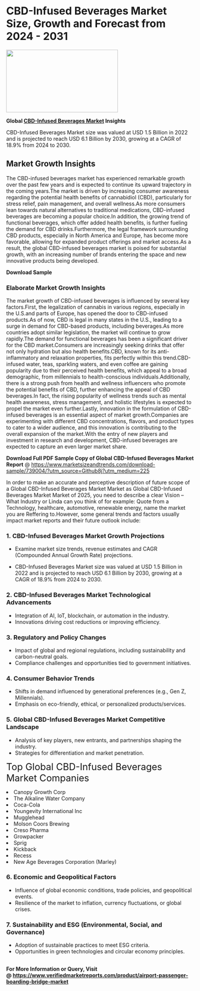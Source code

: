 <H1>CBD-Infused Beverages Market Size, Growth and Forecast from 2024 - 2031</H1><img class="aligncenter size-medium wp-image-584254" src="https://thirdeyenews.in/wp-content/uploads/2024/09/Global-Market-Research-300x168.jpeg" alt="" width="300" height="168" /><p><strong>Global&nbsp;<a href="https://www.marketsizeandtrends.com/download-sample/739004/?utm_source=Github8j?utm_medium=225">CBD-Infused Beverages Market</a> Insights</strong></p><p>CBD-Infused Beverages Market size was valued at USD 1.5 Billion in 2022 and is projected to reach USD 6.1 Billion by 2030, growing at a CAGR of 18.9% from 2024 to 2030.</p><p><h2>Market Growth Insights</h2> The CBD-infused beverages market has experienced remarkable growth over the past few years and is expected to continue its upward trajectory in the coming years.The market is driven by increasing consumer awareness regarding the potential health benefits of cannabidiol (CBD), particularly for stress relief, pain management, and overall wellness.As more consumers lean towards natural alternatives to traditional medications, CBD-infused beverages are becoming a popular choice.In addition, the growing trend of functional beverages, which offer added health benefits, is further fueling the demand for CBD drinks.Furthermore, the legal framework surrounding CBD products, especially in North America and Europe, has become more favorable, allowing for expanded product offerings and market access.As a result, the global CBD-infused beverages market is poised for substantial growth, with an increasing number of brands entering the space and new innovative products being developed.<p><strong>Download Sample</strong></p> <h3>Elaborate Market Growth Insights</h3> The market growth of CBD-infused beverages is influenced by several key factors.First, the legalization of cannabis in various regions, especially in the U.S.and parts of Europe, has opened the door to CBD-infused products.As of now, CBD is legal in many states in the U.S., leading to a surge in demand for CBD-based products, including beverages.As more countries adopt similar legislation, the market will continue to grow rapidly.The demand for functional beverages has been a significant driver for the CBD market.Consumers are increasingly seeking drinks that offer not only hydration but also health benefits.CBD, known for its anti-inflammatory and relaxation properties, fits perfectly within this trend.CBD-infused water, teas, sparkling waters, and even coffee are gaining popularity due to their perceived health benefits, which appeal to a broad demographic, from millennials to health-conscious individuals.Additionally, there is a strong push from health and wellness influencers who promote the potential benefits of CBD, further enhancing the appeal of CBD beverages.In fact, the rising popularity of wellness trends such as mental health awareness, stress management, and holistic lifestyles is expected to propel the market even further.Lastly, innovation in the formulation of CBD-infused beverages is an essential aspect of market growth.Companies are experimenting with different CBD concentrations, flavors, and product types to cater to a wider audience, and this innovation is contributing to the overall expansion of the market.With the entry of new players and investment in research and development, CBD-infused beverages are expected to capture an even larger market share.<p><span class=""><strong>Download Full PDF Sample Copy of Global CBD-Infused Beverages Market Report</strong> @ <a href="https://www.marketsizeandtrends.com/download-sample/739004/?utm_source=Github8j?utm_medium=225" target="_blank">https://www.marketsizeandtrends.com/download-sample/739004/?utm_source=Github8j?utm_medium=225</a></span></p><p>In order to make an accurate and perceptive description of future scope of a Global&nbsp;CBD-Infused Beverages Market Market as Global&nbsp;CBD-Infused Beverages Market Market of 2025, you need to describe a clear Vision &ndash; What Industry or Linda can you think of for example: Quote from a Technology, healthcare, automotive, renewable energy, name the market you are Reffering to.However, some general trends and factors usually impact market reports and their future outlook include:</p><h3>1.&nbsp;<strong>CBD-Infused Beverages Market Growth Projections</strong></h3><ul><li>Examine market size trends, revenue estimates and CAGR (Compounded Annual Growth Rate) projections.</li><li><p>CBD-Infused Beverages Market size was valued at USD 1.5 Billion in 2022 and is projected to reach USD 6.1 Billion by 2030, growing at a CAGR of 18.9% from 2024 to 2030.</p></li></ul><h3>2.&nbsp;<strong>CBD-Infused Beverages Market Technological Advancements</strong></h3><ul><li>Integration of AI, IoT, blockchain, or automation in the industry.</li><li>Innovations driving cost reductions or improving efficiency.</li></ul><h3>3.&nbsp;<strong>Regulatory and Policy Changes</strong></h3><ul><li>Impact of global and regional regulations, including sustainability and carbon-neutral goals.</li><li>Compliance challenges and opportunities tied to government initiatives.</li></ul><h3>4.&nbsp;<strong>Consumer Behavior Trends</strong></h3><ul><li>Shifts in demand influenced by generational preferences (e.g., Gen Z, Millennials).</li><li>Emphasis on eco-friendly, ethical, or personalized products/services.</li></ul><h3>5.&nbsp;<strong>Global CBD-Infused Beverages Market Competitive Landscape</strong></h3><ul><li>Analysis of key players, new entrants, and partnerships shaping the industry.</li><li>Strategies for differentiation and market penetration.</li></ul><p data-pm-slice="1 1 []"><span style="color: inherit; font-family: inherit; font-size: 25px;">Top Global CBD-Infused Beverages Market Companies</span></p><div class="" data-test-id=""><p><li>Canopy Growth Corp</li><li> The Alkaline Water Company</li><li> Coca-Cola</li><li> Youngevity International Inc</li><li> Mugglehead</li><li> Molson Coors Brewing</li><li> Creso Pharma</li><li> Growpacker</li><li> Sprig</li><li> Kickback</li><li> Recess</li><li> New Age Beverages Corporation (Marley)</li></p></div><h3>6.&nbsp;<strong>Economic and Geopolitical Factors</strong></h3><ul><li>Influence of global economic conditions, trade policies, and geopolitical events.</li><li>Resilience of the market to inflation, currency fluctuations, or global crises.</li></ul><h3>7.&nbsp;<strong>Sustainability and ESG (Environmental, Social, and Governance)</strong></h3><ul><li>Adoption of sustainable practices to meet ESG criteria.</li><li>Opportunities in green technologies and circular economy principles.</li></ul><h2><strong style="font-size: 14px;">For More Information or Query, Visit @&nbsp;</strong><a style="background-color: #ffffff; font-size: 14px;" href="https://www.marketsizeandtrends.com/report/cbd-infused-beverages-market/" target="_blank">https://www.verifiedmarketreports.com/product/airport-passenger-boarding-bridge-market</a></h2>